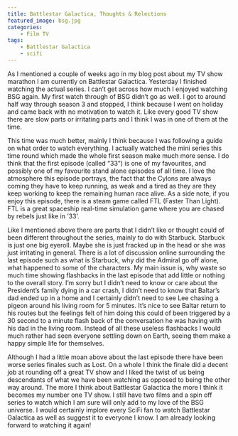 ```yaml
---
title: Battlestar Galactica, Thoughts & Relections
featured_image: bsg.jpg
categories:
    - Film TV
tags:
    - Battlestar Galactica
    - scifi
---
```

As I mentioned a couple of weeks ago in my blog post about my TV show marathon I am currently on Battlestar Galactica. Yesterday I finished watching the actual series. I can’t get across how much I enjoyed watching BSG again. My first watch through of BSG didn’t go as well. I got to around half way through season 3 and stopped, I think because I went on holiday and came back with no motivation to watch it. Like every good TV show there are slow parts or irritating parts and I think I was in one of them at the time.

This time was much better, mainly I think because I was following a guide on what order to watch everything. I actually watched the mini series this time round which made the whole first season make much more sense. I do think that the first episode (called “33”) is one of my favourites, and possibly one of my favourite stand alone episodes of all time. I love the atmosphere this episode portrays, the fact that the Cylons are always coming they have to keep running, as weak and a tired as they are they keep working to keep the remaining human race alive. As a side note, if you enjoy this episode, there is a steam game called FTL (Faster Than Light). FTL is a great spaceship real-time simulation game where you are chased by rebels just like in ’33’.

Like I mentioned above there are parts that I didn’t like or thought could of been different throughout the series, mainly to do with Starbuck. Starbuck is just one big eyeroll. Maybe she is just fracked up in the head or she was just irritating in general.<span class="spoiler"> There is a lot of discussion online surrounding the last episode such as what is Starbuck, why did the Admiral go off alone, what happened to some of the characters. My main issue is, why waste so much time showing flashbacks in the last episode that add little or nothing to the overall story. I’m sorry but I didn’t need to know or care about the President’s family dying in a car crash, I didn’t need to know that Baltar’s dad ended up in a home and I certainly didn’t need to see Lee chasing a pigeon around his living room for 5 minutes. It’s nice to see Baltar return to his routes but the feelings felt of him doing this could of been triggered by a 30 second to a minute flash back of the conversation he was having with his dad in the living room. Instead of all these useless flashbacks I would much rather had seen everyone settling down on Earth, seeing them make a happy simple life for themselves.</span>

Although I had a little moan above about the last episode there have been worse series finales such as Lost. On a whole I think the finale did a decent job at rounding off a great TV show <span class="spoiler">and I liked the twist of us being descendants of what we have been watching as opposed to being the other way around</span>. The more I think about Battlestar Galactica the more I think it becomes my number one TV show. I still have two films and a spin off series to watch which I am sure will only add to my love of the BSG universe. I would certainly implore every SciFi fan to watch Battlestar Galactica as well as suggest it to everyone I know. I am already looking forward to watching it again!